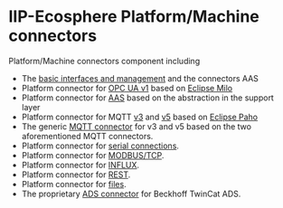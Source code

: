 # IIP-Ecosphere Platform/Machine connectors

Platform/Machine connectors component including
  * The [basic interfaces and management](connectors/README.md) and the connectors AAS
  * Platform connector for [OPC UA v1](connectors.opcuav1/README.md) based on [Eclipse Milo](https://projects.eclipse.org/projects/iot.milo)
  * Platform connector for [AAS](connectors.basyx/README.md) based on the abstraction in the support layer
  * Platform connector for MQTT [v3](connectors.mqttv3/README.md) and [v5](https://github.com/iip-ecosphere/platform/tree/main/platform/connectors/connectors.mqttv5/README.md) based on [Eclipse Paho](https://www.eclipse.org/paho/)
  * The generic [MQTT connector](connectors.mqtt/README.md) for v3 and v5 based on the two aforementioned MQTT connectors.
  * Platform connector for [serial connections](connectors.serial/README.md).
  * Platform connector for [MODBUS/TCP](connectors.modbustcpipv1/README.md).
  * Platform connector for [INFLUX](connectors.influx/README.md).
  * Platform connector for [REST](connectors.rest/README.md).
  * Platform connector for [files](connectors.file/README.md).
  * The proprietary [ADS connector](connectors.ads/README.md) for Beckhoff TwinCat ADS.
